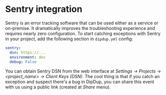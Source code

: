 # Sentry integration

Sentry is an error tracking software that can be used either as a service or on-premise. It dramatically improves the troubleshooting experience and requires nearly zero configuration. To start catching exceptions with Sentry in your project, add the following section in `dipdup.yml` config:

```yaml
sentry:
  dsn: https://...
  environment: dev
  debug: False
```

You can obtain Sentry DSN from the web interface at _Settings -> Projects -> <project\_name> -> Client Keys (DSN)_. The cool thing is that if you catch an exception and suspect there's a bug in DipDup, you can share this event with us using a public link (created at _Share_ menu).
